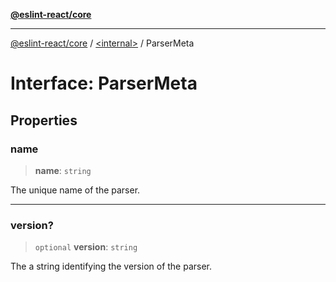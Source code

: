 [**@eslint-react/core**](../../README.md)

***

[@eslint-react/core](../../README.md) / [\<internal\>](../README.md) / ParserMeta

# Interface: ParserMeta

## Properties

### name

> **name**: `string`

The unique name of the parser.

***

### version?

> `optional` **version**: `string`

The a string identifying the version of the parser.
